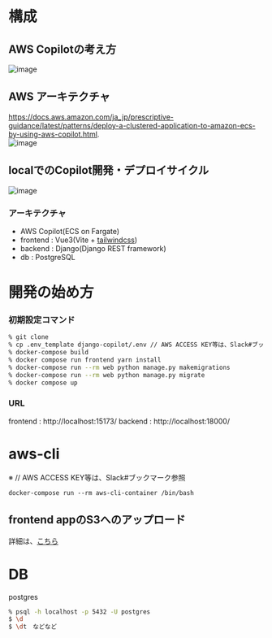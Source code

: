 # 構成
## AWS Copilotの考え方
![image](https://user-images.githubusercontent.com/26809782/213391899-04cf5cc0-1966-4719-a52e-334c281c3003.png)
## AWS アーキテクチャ  
https://docs.aws.amazon.com/ja_jp/prescriptive-guidance/latest/patterns/deploy-a-clustered-application-to-amazon-ecs-by-using-aws-copilot.html.  
![image](https://user-images.githubusercontent.com/26809782/213385568-7a688e79-93e1-49bd-95aa-ac6de9100b25.png)
## localでのCopilot開発・デプロイサイクル
![image](https://user-images.githubusercontent.com/26809782/213664880-003a3006-d3a7-4ed2-aabf-51599d709033.png)

### アーキテクチャ

- AWS Copilot(ECS on Fargate)
- frontend : Vue3(Vite + [tailwindcss](https://tailwindcss.com/))
- backend : Django(Django REST framework)
- db : PostgreSQL

# 開発の始め方

### 初期設定コマンド

```sh
% git clone 
% cp .env_template django-copilot/.env // AWS ACCESS KEY等は、Slack#ブックマーク参照
% docker-compose build
% docker compose run frontend yarn install
% docker-compose run --rm web python manage.py makemigrations
% docker-compose run --rm web python manage.py migrate
% docker compose up
```

### URL
frontend : http://localhost:15173/
backend : http://localhost:18000/

# aws-cli
※ // AWS ACCESS KEY等は、Slack#ブックマーク参照

```
docker-compose run --rm aws-cli-container /bin/bash
```

## frontend appのS3へのアップロード
詳細は、[こちら](
https://github.com/myantyuWorld/template-vue-frontend/wiki/frontend%E3%82%A2%E3%83%97%E3%83%AA%E3%81%AEAWS-S3%E3%81%AE%E3%82%A2%E3%83%83%E3%83%97%E3%83%AD%E3%83%BC%E3%83%89%E6%89%8B%E9%A0%86)

# DB

postgres

```sh
% psql -h localhost -p 5432 -U postgres
$ \d
$ \dt　などなど
```
